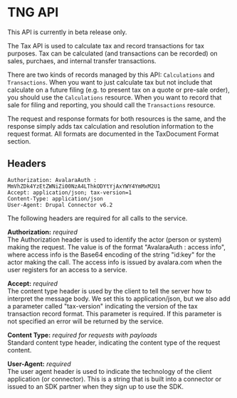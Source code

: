 # TNG API

<aside class="alert"> This API is currently in beta release only. </aside>

The Tax API is used to calculate tax and record transactions for tax purposes. Tax can be calculated (and transactions can be recorded) on sales, purchaes, and internal transfer transactions.

There are two kinds of records managed by this API: `Calculations` and `Transactions`. When you want to just calculate tax but not include that calculate on a future filing (e.g. to present tax on a quote or pre-sale order), you should use the `Calculations` resource. When you want to record that sale for filing and reporting, you should call the `Transactions` resource.

The request and response formats for both resources is the same, and the response simply adds tax calculation and resolution information to the request format. All formats are documented in the TaxDocument Format section.

## Headers

```plaintext
Authorization: AvalaraAuth : MmVhZDk4YzEtZWNiZi00NzA4LThkODYtYjAxYWY4YmMxM2U1
Accept: application/json; tax-version=1
Content-Type: application/json
User-Agent: Drupal Connector v6.2
```

The following headers are required for all calls to the service.

**Authorization:** *required*  
The Authorization header is used to identify the actor (person or system) making the request. The value is of the format "AvalaraAuth : access info", where access info is the Base64 encoding of the string "id:key" for the actor making the call. The access info is issued by avalara.com when the user registers for an access to a service.

**Accept:** *required*  
The content type header is used by the client to tell the server how to interpret the message body. We set this to application/json, but we also add a parameter called "tax-version" indicating the version of the tax transaction record format. This parameter is required. If this parameter is not specified an error will be returned by the service. 

**Content Type:** *required for requests with payloads*  
Standard content type header, indicating the content type of the request content.

**User-Agent:** *required*  
The user agent header is used to indicate the technology of the client application (or connector). This is a string that is built into a connector or issued to an SDK partner when they sign up to use the SDK.